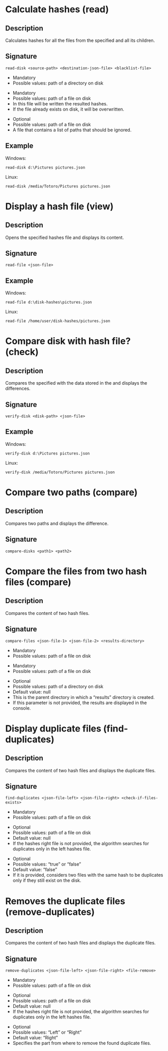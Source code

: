 # Calculate hashes (read)

## Description

Calculates hashes for all the files from the specified <source-path> and all its children.

## Signature

```
read-disk <source-path> <destination-json-file> <blacklist-file>
```

<source-path>

- Mandatory
- Possible values: path of a directory on disk

<destination-json-file>

- Mandatory
- Possible values: path of a file on disk
- In this file will be written the resulted hashes.
- If the file already exists on disk, it will be overwritten.

<blacklist-file>

- Optional
- Possible values: path of a file on disk
- A file that contains a list of paths that should be ignored.

## Example

Windows:

```
read-disk d:\Pictures pictures.json
```

Linux:

```
read-disk /media/Totoro/Pictures pictures.json
```

# Display a hash file (view)

## Description

Opens the specified hashes file and displays its content.

## Signature

```
read-file <json-file>
```

## Example

Windows:

```
read-file d:\disk-hashes\pictures.json
```

Linux:

```
read-file /home/user/disk-hashes/pictures.json
```

# Compare disk with hash file? (check)

## Description

Compares the specified <disk-path> with the data stored in the <json-file> and displays the differences.

## Signature

```
verify-disk <disk-path> <json-file>
```

## Example

Windows:

```
verify-disk d:\Pictures pictures.json
```

Linux:

```
verify-disk /media/Totoro/Pictures pictures.json
```

# Compare two paths (compare)

## Description

Compares two paths and displays the difference.

## Signature

```
compare-disks <path1> <path2>
```

# Compare the files from two hash files (compare)

## Description

Compares the content of two hash files.

## Signature

```
compare-files <json-file-1> <json-file-2> <results-directory>
```

<json-file-1>

- Mandatory
- Possible values: path of a file on disk

<json-file-2>

- Mandatory
- Possible values: path of a file on disk

<results-directory>

- Optional
- Possible values: path of a directory on disk
- Default value: null
- This is the parent directory in which a “results” directory is created.
- If this parameter is not provided, the results are displayed in the console.

# Display duplicate files (find-duplicates)

## Description

Compares the content of two hash files and displays the duplicate files.

## Signature

```
find-duplicates <json-file-left> <json-file-right> <check-if-files-exists>
```

<json-file-left>

- Mandatory
- Possible values: path of a file on disk

<json-file-right>

- Optional  
- Possible values: path of a file on disk
- Default value: null
- If the hashes right file is not provided, the algorithm searches for duplicates only in the left hashes file.

<check-if-files-exists>

- Optional
- Possible values: “true” or “false”
- Default value: “false”
- If it is provided, considers two files with the same hash to be duplicates only if they still exist on the disk.

# Removes the duplicate files (remove-duplicates)

## Description

Compares the content of two hash files and displays the duplicate files.

## Signature

```
remove-duplicates <json-file-left> <json-file-right> <file-remove>
```

<json-file-left>

- Mandatory
- Possible values: path of a file on disk

<json-file-right>

- Optional
- Possible values: path of a file on disk
- Default value: null
- If the hashes right file is not provided, the algorithm searches for duplicates only in the left hashes file.

<file-remove>

- Optional
- Possible values: “Left” or “Right”
- Default value: “Right”
- Specifies the part from where to remove the found duplicate files.

